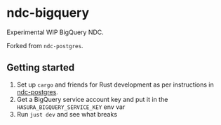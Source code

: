 # ndc-bigquery

Experimental WIP BigQuery NDC.

Forked from `ndc-postgres`.

## Getting started

1. Set up `cargo` and friends for Rust development as per instructions in [ndc-postgres](https://github.com/hasura/ndc-postgres).
2. Get a BigQuery service account key and put it in the
   `HASURA_BIGQUERY_SERVICE_KEY` env var
3. Run `just dev` and see what breaks

